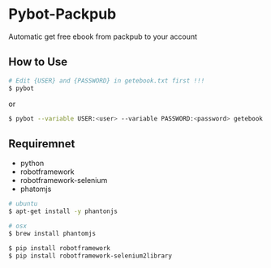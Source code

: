 # Pybot-Packpub

Automatic get free ebook from packpub to your account

## How to Use

```sh
# Edit {USER} and {PASSWORD} in getebook.txt first !!!
$ pybot
```

or

```sh
$ pybot --variable USER:<user> --variable PASSWORD:<password> getebook.txt
```

## Requiremnet
- python
- robotframework
- robotframework-selenium
- phatomjs

```sh
# ubuntu
$ apt-get install -y phantonjs

# osx
$ brew install phantomjs

$ pip install robotframework
$ pip install robotframework-selenium2library
```

